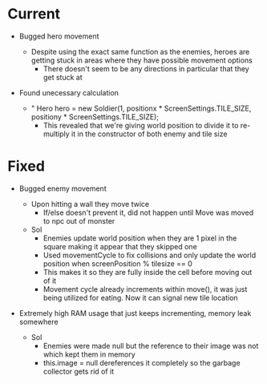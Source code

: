 # Current
- Bugged hero movement
    - Despite using the exact same function as the enemies, heroes are getting stuck in areas where they have possible movement options
      - There doesn't seem to be any directions in particular that they get stuck at


- Found unecessary calculation 
  - "  Hero hero = new Soldier(1, positionx * ScreenSettings.TILE_SIZE, positiony * ScreenSettings.TILE_SIZE);
    - This revealed that we're giving world position to divide it to re-multiply it in the constructor of both enemy and tile size

# Fixed

- Bugged enemy movement
    - Upon hitting a wall they move twice
        - If/else doesn't prevent it, did not happen until Move was moved to npc out of monster
    - Sol
      - Enemies update world position when they are 1 pixel in the square making it appear that they skipped one
      - Used movementCycle to fix collisions and only update the world position when screenPosition % tilesize == 0
      - This makes it so they are fully inside the cell before moving out of it
      - Movement cycle already increments within move(), it was just being utilized for eating. Now it can signal new tile location

- Extremely high RAM usage that just keeps incrementing, memory leak somewhere
    - Sol
       - Enemies were made null but the reference to their image was not which kept them in memory
       - this.image = null dereferences it completely so the garbage collector gets rid of it
